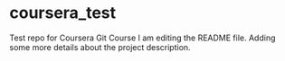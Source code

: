 # coursera_test
Test repo for Coursera Git Course
I am editing the README file. Adding some more details about the project description.
